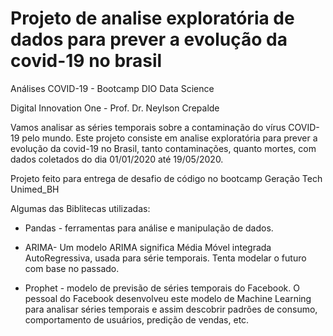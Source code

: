 # Projeto de analise exploratória de dados para prever a evolução da covid-19 no brasil

Análises COVID-19 - Bootcamp DIO Data Science

Digital Innovation One - Prof. Dr. Neylson Crepalde

Vamos analisar as séries temporais sobre a contaminação do vírus COVID-19 pelo mundo. Este projeto consiste em analise exploratória para prever a evolução da covid-19 no Brasil, tanto contaminações, quanto mortes, com dados coletados do dia 01/01/2020 até 19/05/2020.

Projeto feito para entrega de desafio de código no bootcamp Geração Tech Unimed_BH

Algumas das Biblitecas utilizadas:
- Pandas - ferramentas para análise e manipulação de dados.

- ARIMA- Um modelo ARIMA significa Média Móvel integrada AutoRegressiva, usada para série temporais. Tenta modelar o futuro com base no passado.

- Prophet - modelo de previsão de séries temporais do Facebook. O pessoal do Facebook desenvolveu este modelo de Machine Learning para analisar séries temporais e assim descobrir padrões de consumo, comportamento de usuários, predição de vendas, etc.

